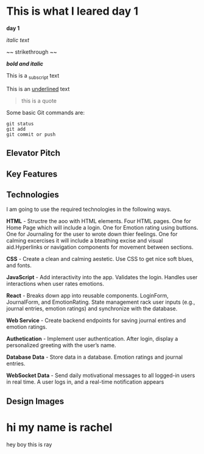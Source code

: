 # This is what I leared day 1
__day 1__

_italic text_

~~ strikethrough ~~

***bold and italic***

This is a <sub>subscript</sub> text

This is an <ins>underlined</ins> text

> this is a quote


Some basic Git commands are:
```
git status
git add
git commit or push
```

## Elevator Pitch 

## Key Features

## Technologies

I am going to use the required technologies in the following ways.

__HTML__ - Structre the aoo with HTML elements. Four HTML pages. One for Home Page which will include a login. One for Emotion rating using buttions. One for Journaling for the user to wrote down thier feelings. One for calming excercises it will include a bteathing excise and visual aid.Hyperlinks or navigation components for movement between sections.

__CSS__ - Create a clean and calming aestetic. Use CSS to get nice soft blues, and fonts.

__JavaScript__ - Add interactivity into the app. Validates the login. Handles user interactions when user rates emotions. 

__React__ - Breaks down app into reusable components. LoginForm, JournalForm, and EmotionRating. State management rack user inputs (e.g., journal entries, emotion ratings) and synchronize with the database.

__Web Service__ - Create backend endpoints for saving journal entires and emotion ratings.

__Authetication__ - Implement user authentication. After login, display a personalized greeting with the user’s name.

__Database Data__ - Store data in a database. Emotion ratings and journal entries. 

__WebSocket Data__ - Send daily motivational messages to all logged-in users in real time. A user logs in, and a real-time notification appears

## Design Images

# hi my name is rachel

hey boy
this is ray